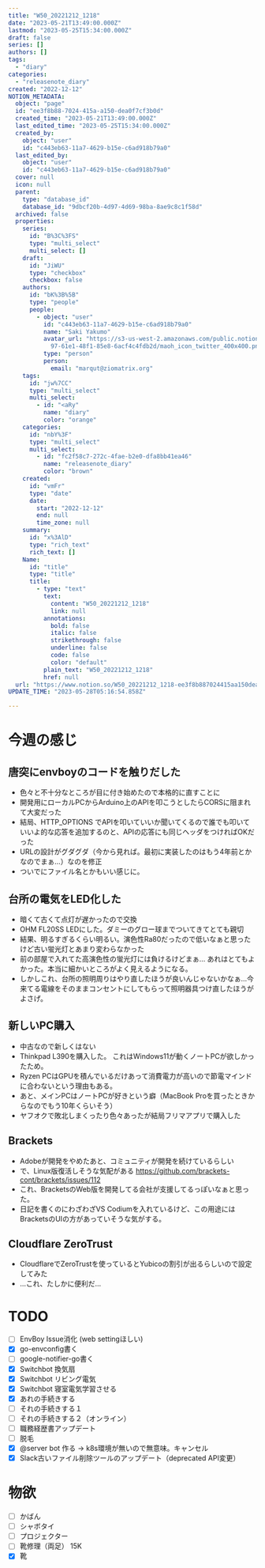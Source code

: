 ```yaml
---
title: "W50_20221212_1218"
date: "2023-05-21T13:49:00.000Z"
lastmod: "2023-05-25T15:34:00.000Z"
draft: false
series: []
authors: []
tags:
  - "diary"
categories:
  - "releasenote_diary"
created: "2022-12-12"
NOTION_METADATA:
  object: "page"
  id: "ee3f8b88-7024-415a-a150-dea0f7cf3b0d"
  created_time: "2023-05-21T13:49:00.000Z"
  last_edited_time: "2023-05-25T15:34:00.000Z"
  created_by:
    object: "user"
    id: "c443eb63-11a7-4629-b15e-c6ad918b79a0"
  last_edited_by:
    object: "user"
    id: "c443eb63-11a7-4629-b15e-c6ad918b79a0"
  cover: null
  icon: null
  parent:
    type: "database_id"
    database_id: "9dbcf20b-4d97-4d69-98ba-8ae9c8c1f58d"
  archived: false
  properties:
    series:
      id: "B%3C%3FS"
      type: "multi_select"
      multi_select: []
    draft:
      id: "JiWU"
      type: "checkbox"
      checkbox: false
    authors:
      id: "bK%3B%5B"
      type: "people"
      people:
        - object: "user"
          id: "c443eb63-11a7-4629-b15e-c6ad918b79a0"
          name: "Saki Yakumo"
          avatar_url: "https://s3-us-west-2.amazonaws.com/public.notion-static.com/3ad1c4\
            97-61e1-48f1-85e8-6acf4c4fdb2d/maoh_icon_twitter_400x400.png"
          type: "person"
          person:
            email: "marqut@ziomatrix.org"
    tags:
      id: "jw%7CC"
      type: "multi_select"
      multi_select:
        - id: "<aRy"
          name: "diary"
          color: "orange"
    categories:
      id: "nbY%3F"
      type: "multi_select"
      multi_select:
        - id: "fc2f58c7-272c-4fae-b2e0-dfa8bb41ea46"
          name: "releasenote_diary"
          color: "brown"
    created:
      id: "vmFr"
      type: "date"
      date:
        start: "2022-12-12"
        end: null
        time_zone: null
    summary:
      id: "x%3AlD"
      type: "rich_text"
      rich_text: []
    Name:
      id: "title"
      type: "title"
      title:
        - type: "text"
          text:
            content: "W50_20221212_1218"
            link: null
          annotations:
            bold: false
            italic: false
            strikethrough: false
            underline: false
            code: false
            color: "default"
          plain_text: "W50_20221212_1218"
          href: null
  url: "https://www.notion.so/W50_20221212_1218-ee3f8b887024415aa150dea0f7cf3b0d"
UPDATE_TIME: "2023-05-28T05:16:54.858Z"

---
```

<link rel="stylesheet" href="https://cdn.jsdelivr.net/npm/katex@0.16.2/dist/katex.min.css" integrity="sha384-bYdxxUwYipFNohQlHt0bjN/LCpueqWz13HufFEV1SUatKs1cm4L6fFgCi1jT643X" crossorigin="anonymous">


# 今週の感じ


## 唐突にenvboyのコードを触りだした

- 色々と不十分なところが目に付き始めたので本格的に直すことに
- 開発用にローカルPCからArduino上のAPIを叩こうとしたらCORSに阻まれて大変だった
- 結局、HTTP_OPTIONS でAPIを叩いていいか聞いてくるので誰でも叩いていいよ的な応答を追加するのと、APIの応答にも同じヘッダをつければOKだった
- URLの設計がグダグダ（今から見れば。最初に実装したのはもう4年前とかなのでまぁ…）なのを修正
- ついでにファイル名とかもいい感じに。

## 台所の電気をLED化した

- 暗くて古くて点灯が遅かったので交換
- OHM FL20SS LEDにした。ダミーのグロー球までついてきてとても親切
- 結果、明るすぎるくらい明るい。演色性Ra80だったので低いなぁと思ったけど古い蛍光灯とあまり変わらなかった
- 前の部屋で入れてた高演色性の蛍光灯には負けるけどまぁ… あれはとてもよかった。本当に細かいところがよく見えるようになる。
- しかしこれ、台所の照明周りはやり直したほうが良いんじゃないかなぁ…今来てる電線をそのままコンセントにしてもらって照明器具つけ直したほうがよさげ。

## 新しいPC購入

- 中古なので新しくはない
- Thinkpad L390を購入した。 これはWindows11が動くノートPCが欲しかったため。
- Ryzen PCはGPUを積んでいるだけあって消費電力が高いので節電マインドに合わないという理由もある。
- あと、メインPCはノートPCが好きという癖（MacBook Proを買ったときからなのでもう10年くらいそう）
- ヤフオクで敗北しまくったり色々あったが結局フリマアプリで購入した

## Brackets

- Adobeが開発をやめたあと、コミュニティが開発を続けているらしい
- で、Linux版復活しそうな気配がある https://github.com/brackets-cont/brackets/issues/112
- これ、BracketsのWeb版を開発してる会社が支援してるっぽいなぁと思った。
- 日記を書くのにわざわざVS Codiumを入れているけど、この用途にはBracketsのUIの方があっていそうな気がする。

## Cloudflare ZeroTrust

- CloudflareでZeroTrustを使っているとYubicoの割引が出るらしいので設定してみた
- …これ、たしかに便利だ…

# TODO

- [ ] EnvBoy Issue消化 (web settingほしい)
- [x] go-envconfig書く
- [ ] google-notifier-go書く
- [x] Switchbot 換気扇
- [x] Switchbot リビング電気
- [x] Switchbot 寝室電気学習させる
- [x] あれの手続きする
- [ ] それの手続きする１
- [ ] それの手続きする２（オンライン）
- [ ] 職務経歴書アップデート
- [ ] 脱毛
- [x] @server bot 作る -> k8s環境が無いので無意味。キャンセル
- [x] Slack古いファイル削除ツールのアップデート（deprecated API変更）

# 物欲

- [ ] かばん
- [ ] シャボタイ
- [ ] プロジェクター
- [ ] 靴修理（両足） 15K
- [x] 靴
